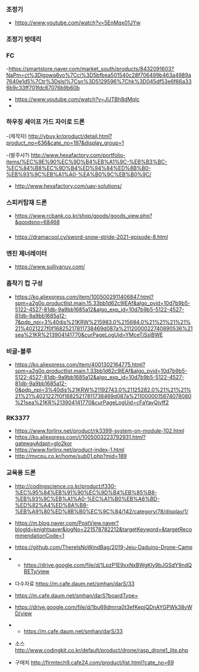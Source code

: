 


### 조정기
-  https://www.youtube.com/watch?v=5EnMqx01JYw


### 조정기 밧데리


### FC
-https://smartstore.naver.com/market_south/products/8432091603?NaPm=ct%3Dlgowq8yo%7Cci%3D5bfbea501540c28f706499b463a4989a7640e1d5%7Ctr%3Dslsl%7Csn%3D5129596%7Chk%3D045df53e6f66a336b9c33ff701fdc67076b9b60b

- https://www.youtube.com/watch?v=JUTBh8dMqlc
- 



### 하우징 세이프 가드 자이로 드론
-(제작자) http://ybuy.kr/product/detail.html?product_no=636&cate_no=197&display_group=1

-(발주사?) http://www.hexafactory.com/portfolio-items/%EC%9E%90%EC%9D%B4%EB%A1%9C-%EB%B3%BC-%EC%84%B8%EC%9D%B4%ED%94%84%ED%8B%B0-%EB%93%9C%EB%A1%A0-%EA%B0%9C%EB%B0%9C/
- http://www.hexafactory.com/uav-solutions/




### 스피커탑재 드론
- https://www.rcbank.co.kr/shop/goods/goods_view.php?&goodsno=68468



###
- https://dramacool.cy/sword-snow-stride-2021-episode-8.html


### 엔진 제너레이터
- https://www.sullivanuv.com/



### 흡착기 컵 구성
- https://ko.aliexpress.com/item/1005002911406847.html?spm=a2g0o.productlist.main.15.33bb1d62c9lEAf&algo_pvid=10d7b9b5-5122-4527-81db-9a9bb1685a12&algo_exp_id=10d7b9b5-5122-4527-81db-9a9bb1685a12-7&pdp_npi=3%40dis%21KRW%215983.0%215684.0%21%21%21%21%21%4021227f0f16825217811738469d087a%2112000022740890536%21sea%21KR%213904141770&curPageLogUid=YMceTjSsiBWE



### 비글-블루
- https://ko.aliexpress.com/item/4001302164775.html?spm=a2g0o.productlist.main.1.33bb1d62c9lEAf&algo_pvid=10d7b9b5-5122-4527-81db-9a9bb1685a12&algo_exp_id=10d7b9b5-5122-4527-81db-9a9bb1685a12-0&pdp_npi=3%40dis%21KRW%21192743.0%21125282.0%21%21%21%21%21%4021227f0f16825217811738469d087a%2110000015674078080%21sea%21KR%213904141770&curPageLogUid=cFaYayQjvff2



### RK3377
- https://www.forlinx.net/product/rk3399-system-on-module-102.html
- https://ko.aliexpress.com/i/1005003223792931.html?gatewayAdapt=glo2kor
- https://www.forlinx.net/product-index-1.html
- http://mvcpu.co.kr/home/sub01.php?mid=189



### 교육용 드론 
- http://codingscience.co.kr/product/f330-%EC%95%84%EB%91%90%EC%9D%B4%EB%85%B8-%EB%93%9C%EB%A1%A0-%EC%A1%B0%EB%A6%BD-%ED%82%A4%ED%8A%B8-%EB%A9%80%ED%8B%B0%EC%9C%84/142/category/78/display/1/

- https://m.blog.naver.com/PostView.naver?blogId=knightsaver&logNo=221578782212&targetKeyword=&targetRecommendationCode=1

- https://github.com/ThereIsNoWindBag/2019-Jeju-Daduino-Drone-Camp
- - https://drive.google.com/file/d/1LpzP1E9xxNxBWgKly9bJGSdY9ndQBETy/view

- 다수자료 https://m.cafe.daum.net/smhan/darS/33
- https://m.cafe.daum.net/smhan/darS?boardType=
- https://drive.google.com/file/d/1bu69dmrra0t3efKepjQDnAYGPWk38yWD/view
- - https://m.cafe.daum.net/smhan/darS/33
- 소스 http://www.codingkit.co.kr/default/product/drone/rasp_drone1_lite.php

- 구매처 http://firmtech9.cafe24.com/product/list.html?cate_no=69




